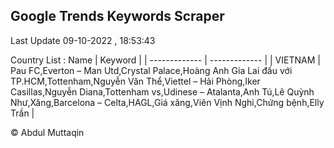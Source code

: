 

## Google Trends Keywords Scraper 
 
Last Update 09-10-2022 , 18:53:43

Country List :
 Name  | Keyword |
| ------------- | ------------- |
| VIETNAM | Pau FC,Everton – Man Utd,Crystal Palace,Hoàng Anh Gia Lai đấu với TP.HCM,Tottenham,Nguyễn Văn Thể,Viettel – Hải Phòng,Iker Casillas,Nguyễn Diana,Tottenham vs,Udinese – Atalanta,Anh Tú,Lê Quỳnh Như,Xăng,Barcelona – Celta,HAGL,Giá xăng,Viên Vịnh Nghi,Chứng bệnh,Elly Trần |



© Abdul Muttaqin 
